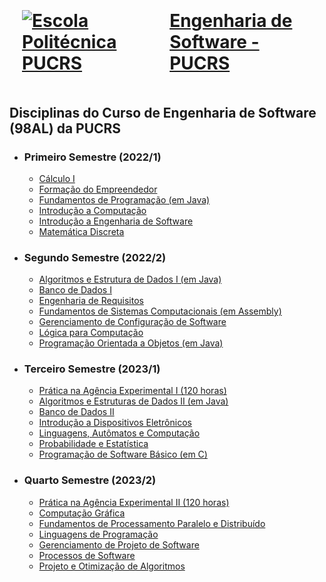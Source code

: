 <a href="https://www.pucrs.br/politecnica/curso/engenharia-de-software/" target="_blank">
    <h1 style="gap: 50px; display: flex; align-items: center; justify-content: center; padding: 20px">
        <img src="https://encrypted-tbn0.gstatic.com/images?q=tbn:ANd9GcS2BbXxkgTqbA1OtRMZFqHMafCg-5b7ym6T4g&usqp=CAU" alt="Escola Politécnica PUCRS">
    Engenharia de Software - PUCRS</h1>
</a>

## Disciplinas do Curso de Engenharia de Software (98AL) da PUCRS

-   ### Primeiro Semestre (2022/1)

    -   [Cálculo I](https://github.com/EngenhariaSoftwarePUCRS/Semestres_1-3/tree/develop/1_Semestre/Calculo_I)
    -   [Formação do Empreendedor](https://github.com/EngenhariaSoftwarePUCRS/Semestres_1-3/tree/develop/1_Semestre/Formacao_do_Empreendedor)
    -   [Fundamentos de Programação (em Java)](https://github.com/EngenhariaSoftwarePUCRS/Semestres_1-3/tree/develop/1_Semestre/Fundamentos_de_Programacao)
    -   [Introdução a Computação](https://github.com/EngenhariaSoftwarePUCRS/Semestres_1-3/tree/develop/1_Semestre/Introducao_a_Engenharia_de_Software)
    -   [Introdução a Engenharia de Software](https://github.com/EngenhariaSoftwarePUCRS/Semestres_1-3/tree/develop/1_Semestre/Introducao_a_Computacao)
    -   [Matemática Discreta](https://github.com/EngenhariaSoftwarePUCRS/Semestres_1-3/tree/develop/1_Semestre/Matematica_Discreta)

-   ### Segundo Semestre (2022/2)

    -   [Algoritmos e Estrutura de Dados I (em Java)](https://github.com/EngenhariaSoftwarePUCRS/Semestres_1-3/tree/develop/2_Semestre/Algoritmos_e_Estrutura_de_Dados_I)
    -   [Banco de Dados I](https://github.com/EngenhariaSoftwarePUCRS/Semestres_1-3/tree/develop/2_Semestre/Banco_de_Dados_I)
    -   [Engenharia de Requisitos](https://github.com/EngenhariaSoftwarePUCRS/Semestres_1-3/tree/develop/2_Semestre/Engenharia_de_Requisitos)
    -   [Fundamentos de Sistemas Computacionais (em Assembly)](https://github.com/EngenhariaSoftwarePUCRS/Semestres_1-3/tree/develop/2_Semestre/Fundamentos_de_Sistemas_Computacionais)
    -   [Gerenciamento de Configuração de Software](https://github.com/EngenhariaSoftwarePUCRS/Semestres_1-3/tree/develop/2_Semestre/Gerenciamento_de_Configuracao_de_Software)
    -   [Lógica para Computação](https://github.com/EngenhariaSoftwarePUCRS/Semestres_1-3/tree/develop/2_Semestre/Logica_para_Computacao)
    -   [Programação Orientada a Objetos (em Java)](https://github.com/EngenhariaSoftwarePUCRS/Semestres_1-3/tree/develop/2_Semestre/Programacao_Orientada_a_Objetos)

-   ### Terceiro Semestre (2023/1)

    -   [Prática na Agência Experimental I (120 horas)](https://github.com/EngenhariaSoftwarePUCRS/Semestres_1-3/tree/develop/3_Semestre/AGES_I)
    -   [Algoritmos e Estruturas de Dados II (em Java)](https://github.com/EngenhariaSoftwarePUCRS/Semestres_1-3/tree/develop/3_Semestre/Algoritmos_e_Estruturas_de_Dados_II)
    -   [Banco de Dados II](https://github.com/EngenhariaSoftwarePUCRS/Semestres_1-3/tree/develop/3_Semestre/Banco_de_Dados_II)
    -   [Introdução a Dispositivos Eletrônicos](https://github.com/EngenhariaSoftwarePUCRS/Semestres_1-3/tree/develop/3_Semestre/Introducao_A_Dispositivos_Eletronicos)
    -   [Linguagens, Autômatos e Computação](https://github.com/EngenhariaSoftwarePUCRS/Semestres_1-3/tree/develop/3_Semestre/Linguagens_Automatos_e_Computacao)
    -   [Probabilidade e Estatística](https://github.com/EngenhariaSoftwarePUCRS/Semestres_1-3/tree/develop/3_Semestre/Probabilidade_e_Estatistica)
    -   [Programação de Software Básico (em C)](https://github.com/EngenhariaSoftwarePUCRS/Semestres_1-3/tree/develop/3_Semestre/Programacao_de_Software_Basico)

-   ### Quarto Semestre (2023/2)

    -   [Prática na Agência Experimental II (120 horas)](https://github.com/EngenhariaSoftwarePUCRS/AGES_II)
    -   [Computação Gráfica](https://github.com/EngenhariaSoftwarePUCRS/Computacao_Grafica)
    -   [Fundamentos de Processamento Paralelo e Distribuído](https://github.com/EngenhariaSoftwarePUCRS/Fundamentos_de_Processamento_Paralelo_e_Distribuido)
    -   [Linguagens de Programação](https://github.com/EngenhariaSoftwarePUCRS/Linguagens_de_Programacao)
    -   [Gerenciamento de Projeto de Software](https://github.com/EngenhariaSoftwarePUCRS/Gerenciamento_de_Projeto_de_Software)
    -   [Processos de Software](https://github.com/EngenhariaSoftwarePUCRS/Processos_de_Software)
    -   [Projeto e Otimização de Algoritmos](https://github.com/EngenhariaSoftwarePUCRS/Projeto_e_Otimizacao_de_Algoritmos)

